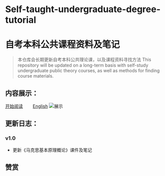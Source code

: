 # Self-taught-undergraduate-degree-tutorial
# 自考本科公共课程资料及笔记

> 本仓库会长期更新自考本科公共理论课，以及课程资料寻找方法
> This repository will be updated on a long-term basis with self-study undergraduate public theory courses, as well as methods for finding course materials.

## 内容展示：

[开始阅读]()        [English]()
![展示]()

## 更新日志：

### v1.0

- 更新《马克思基本原理概论》课件及笔记


## 赞赏